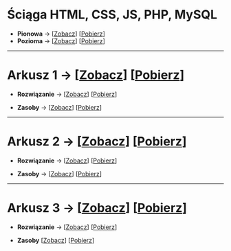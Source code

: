 # Ściąga HTML, CSS, JS, PHP, MySQL

- **Pionowa** &rarr; [[Zobacz](Cheatsheet_vertical.pdf)] [[Pobierz](https://github.com/Guliveer/INF.03_2023-odpowiedzi/raw/main/Cheatsheet_vertical.pdf)]
- **Pozioma** &rarr; [[Zobacz](Cheatsheet_horizontal.pdf)] [[Pobierz](https://github.com/Guliveer/INF.03_2023-odpowiedzi/raw/main/Cheatsheet_horizontal.pdf)]

---

# Arkusz 1 &rarr; [[Zobacz](Arkusz%201)] [[Pobierz](https://minhaskamal.github.io/DownGit/#/home?url=https://github.com/Guliveer/INF.03_2023-odpowiedzi/tree/main/Arkusz%201)]

- **Rozwiązanie** &rarr; [[Zobacz](Arkusz%201/rozwiazanie)] [[Pobierz](https://minhaskamal.github.io/DownGit/#/home?url=https://github.com/Guliveer/INF.03_2023-odpowiedzi/tree/main/Arkusz%201/rozwiazanie)]

- **Zasoby** &rarr; [[Zobacz](Arkusz%201/zasoby)] [[Pobierz](https://github.com/Guliveer/INF.03_2023-odpowiedzi/tree/main/Arkusz%201/zasoby)]

---

# Arkusz 2 &rarr; [[Zobacz](Arkusz%202)] [[Pobierz](https://minhaskamal.github.io/DownGit/#/home?url=https://github.com/Guliveer/INF.03_2023-odpowiedzi/tree/main/Arkusz%202)]

- **Rozwiązanie** &rarr; [[Zobacz](Arkusz%202/rozwiazanie)] [[Pobierz](https://minhaskamal.github.io/DownGit/#/home?url=https://github.com/Guliveer/INF.03_2023-odpowiedzi/tree/main/Arkusz%202/rozwiazanie)]

- **Zasoby** &rarr; [[Zobacz](Arkusz%202/zasoby)] [[Pobierz](https://minhaskamal.github.io/DownGit/#/home?url=https://github.com/Guliveer/INF.03_2023-odpowiedzi/tree/main/Arkusz%202/zasoby)]

---

# Arkusz 3 &rarr; [[Zobacz](Arkusz%203)] [[Pobierz](https://minhaskamal.github.io/DownGit/#/home?url=https://github.com/Guliveer/INF.03_2023-odpowiedzi/tree/main/Arkusz%203)]

- **Rozwiązanie** &rarr; [[Zobacz](Arkusz%203/rozwiazanie)] [[Pobierz](https://minhaskamal.github.io/DownGit/#/home?url=https://github.com/Guliveer/INF.03_2023-odpowiedzi/tree/main/Arkusz%203/rozwiazanie)]

- **Zasoby** [[Zobacz](Arkusz%203/zasoby)] [[Pobierz](https://minhaskamal.github.io/DownGit/#/home?url=https://github.com/Guliveer/INF.03_2023-odpowiedzi/tree/main/Arkusz%203/zasoby)]

